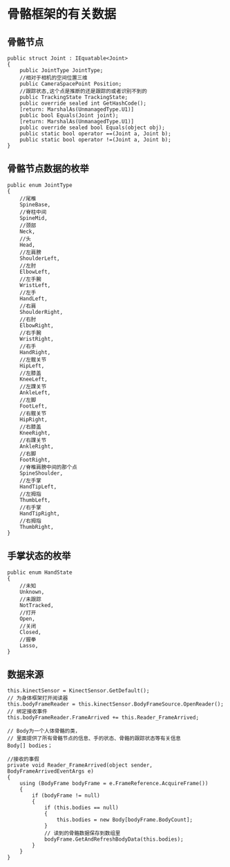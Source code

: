 # 骨骼框架的有关数据
## 骨骼节点
<!-- lang:C#-->
	public struct Joint : IEquatable<Joint>
	{
		public JointType JointType;
		//相对于相机的空间位置三维
		public CameraSpacePoint Position;
		//跟踪状态,这个点是推断的还是跟踪的或者识别不到的
		public TrackingState TrackingState;
		public override sealed int GetHashCode();
		[return: MarshalAs(UnmanagedType.U1)]
		public bool Equals(Joint joint);
		[return: MarshalAs(UnmanagedType.U1)]
		public override sealed bool Equals(object obj);
		public static bool operator ==(Joint a, Joint b);
		public static bool operator !=(Joint a, Joint b);
	}
## 骨骼节点数据的枚举
<!-- lang:C#-->
	public enum JointType
	{
		//尾椎
		SpineBase,
		//脊柱中间
		SpineMid,
		//颈部
		Neck,
		//头
		Head,
		//左肩膀
		ShoulderLeft,
		//左肘
		ElbowLeft,
		//左手腕
		WristLeft,
		//左手
		HandLeft,
		//右肩
		ShoulderRight,
		//右肘
		ElbowRight,
		//右手腕
		WristRight,
		//右手
		HandRight,
		//左髋关节
		HipLeft,
		//左膝盖
		KneeLeft,
		//左踝关节
		AnkleLeft,
		//左脚
		FootLeft,
		//右髋关节
		HipRight,
		//右膝盖
		KneeRight,
		//右踝关节
		AnkleRight,
		//右脚
		FootRight,
		//脊椎肩膀中间的那个点
		SpineShoulder,
		//左手掌
		HandTipLeft,
		//左拇指
		ThumbLeft,
		//右手掌
		HandTipRight,
		//右拇指
		ThumbRight,
	}
## 手掌状态的枚举
<!--lange:C#-->
	public enum HandState
	{
		//未知
		Unknown,
		//未跟踪
		NotTracked,
		//打开
		Open,
		//关闭
		Closed,
		//握拳
		Lasso,
	}

## 数据来源
<!--lange:C#-->
	this.kinectSensor = KinectSensor.GetDefault();
	// 为身体框架打开阅读器
	this.bodyFrameReader = this.kinectSensor.BodyFrameSource.OpenReader();
	// 绑定接收事件
	this.bodyFrameReader.FrameArrived += this.Reader_FrameArrived;
	
	// Body为一个人体骨骼的类，
	// 里面提供了所有骨骼节点的信息、手的状态、骨骼的跟踪状态等有关信息
	Body[] bodies；
	
	//接收的事假
	private void Reader_FrameArrived(object sender, BodyFrameArrivedEventArgs e)
	{
		using (BodyFrame bodyFrame = e.FrameReference.AcquireFrame())
		{
			if (bodyFrame != null)
			{
			    if (this.bodies == null)
			    {
			        this.bodies = new Body[bodyFrame.BodyCount];
			    }
				// 读到的骨骼数据保存到数组里
				bodyFrame.GetAndRefreshBodyData(this.bodies);
			}
		}
	}